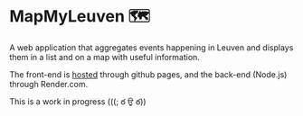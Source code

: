 # MapMyLeuven 🗺️
A web application that aggregates events happening in Leuven and displays them in a list and on a map with useful information.

The front-end is [hosted](https://palinghamer.github.io/MapMyLeuven/homepage.html) through github pages, and the back-end (Node.js) through Render.com. 

This is a work in progress (((; ఠ ਉ ఠ))